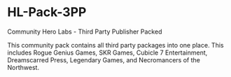 HL-Pack-3PP
===========

Community Hero Labs - Third Party Publisher Packed

This community pack contains all third party packages into one place. This includes Rogue Genius Games, SKR Games, Cubicle 7 Entertainment, Dreamscarred Press, Legendary Games, and Necromancers of the Northwest.
